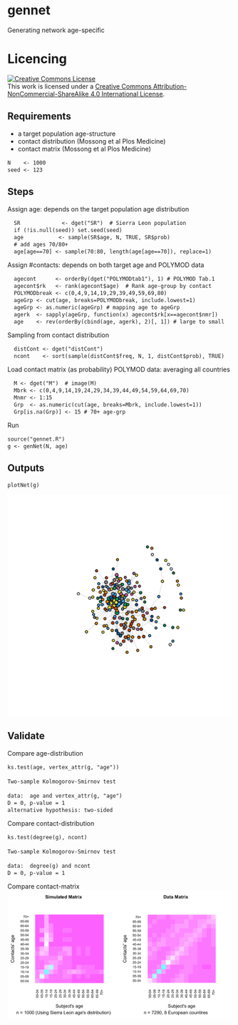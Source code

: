 # gennet
Generating network age-specific

# Licencing

<a rel="license" href="http://creativecommons.org/licenses/by-nc-sa/4.0/"><img alt="Creative Commons License" style="border-width:0" src="https://i.creativecommons.org/l/by-nc-sa/4.0/88x31.png" /></a><br />This work is licensed under a <a rel="license" href="http://creativecommons.org/licenses/by-nc-sa/4.0/">Creative Commons Attribution-NonCommercial-ShareAlike 4.0 International License</a>.

## Requirements

- a target population age-structure
- contact distribution (Mossong et al Plos Medicine)
- contact matrix (Mossong et al Plos Medicine)

```
N    <- 1000
seed <- 123
```

## Steps

Assign age: depends on the target population age distribution

```
  SR             <- dget("SR")  # Sierra Leon population
  if (!is.null(seed)) set.seed(seed)
  age           <- sample(SR$age, N, TRUE, SR$prob)
  # add ages 70/80+
  age[age==70] <- sample(70:80, length(age[age==70]), replace=1)
```

Assign #contacts: depends on both target age and POLYMOD data
```
  agecont      <- orderBy(dget("POLYMODtab1"), 1) # POLYMOD Tab.1
  agecont$rk   <- rank(agecont$age)  # Rank age-group by contact
  POLYMODbreak <- c(0,4,9,14,19,29,39,49,59,69,80) 
  ageGrp <- cut(age, breaks=POLYMODbreak, include.lowest=1)
  ageGrp <- as.numeric(ageGrp) # mapping age to ageGrp
  agerk  <- sapply(ageGrp, function(x) agecont$rk[x==agecont$nmr])
  age    <- rev(orderBy(cbind(age, agerk), 2)[, 1]) # large to small
```

Sampling from contact distribution

```
  distCont <- dget("distCont")
  ncont    <- sort(sample(distCont$freq, N, 1, distCont$prob), TRUE)
```

Load contact matrix (as probability) POLYMOD data: averaging all countries

```
  M <- dget("M")  # image(M)
  Mbrk <- c(0,4,9,14,19,24,29,34,39,44,49,54,59,64,69,70)
  Mnmr <- 1:15
  Grp  <- as.numeric(cut(age, breaks=Mbrk, include.lowest=1))
  Grp[is.na(Grp)] <- 15 # 70+ age-grp
```

Run

```
source("gennet.R")
g <- genNet(N, age)
```

## Outputs

```
plotNet(g)
```

![](g1.png)

## Validate

Compare age-distribution
```
ks.test(age, vertex_attr(g, "age"))

Two-sample Kolmogorov-Smirnov test

data:  age and vertex_attr(g, "age")
D = 0, p-value = 1
alternative hypothesis: two-sided

```

Compare contact-distribution
```
ks.test(degree(g), ncont)

Two-sample Kolmogorov-Smirnov test

data:  degree(g) and ncont
D = 0, p-value = 1
```

Compare contact-matrix
![](matrixCompare.png)
